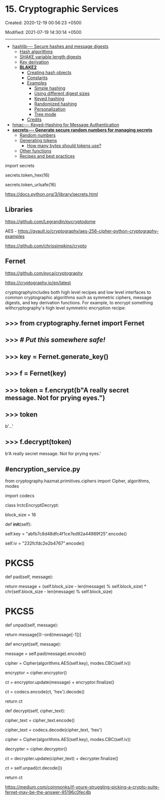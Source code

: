 # 15. Cryptographic Services

Created: 2020-12-19 00:56:23 +0500

Modified: 2021-07-19 14:30:14 +0500

---

- [hashlib--- Secure hashes and message digests](https://docs.python.org/3/library/hashlib.html)
  - [Hash algorithms](https://docs.python.org/3/library/hashlib.html#hash-algorithms)
  - [SHAKE variable length digests](https://docs.python.org/3/library/hashlib.html#shake-variable-length-digests)
  - [Key derivation](https://docs.python.org/3/library/hashlib.html#key-derivation)
  - [**BLAKE2**](https://docs.python.org/3/library/hashlib.html#blake2)
    - [Creating hash objects](https://docs.python.org/3/library/hashlib.html#creating-hash-objects)
    - [Constants](https://docs.python.org/3/library/hashlib.html#constants)
    - [Examples](https://docs.python.org/3/library/hashlib.html#examples)
      - [Simple hashing](https://docs.python.org/3/library/hashlib.html#simple-hashing)
      - [Using different digest sizes](https://docs.python.org/3/library/hashlib.html#using-different-digest-sizes)
      - [Keyed hashing](https://docs.python.org/3/library/hashlib.html#keyed-hashing)
      - [Randomized hashing](https://docs.python.org/3/library/hashlib.html#randomized-hashing)
      - [Personalization](https://docs.python.org/3/library/hashlib.html#personalization)
      - [Tree mode](https://docs.python.org/3/library/hashlib.html#tree-mode)
    - [Credits](https://docs.python.org/3/library/hashlib.html#credits)
- [hmac--- Keyed-Hashing for Message Authentication](https://docs.python.org/3/library/hmac.html)
- [**secrets--- Generate secure random numbers for managing secrets**](https://docs.python.org/3/library/secrets.html)
  - [Random numbers](https://docs.python.org/3/library/secrets.html#random-numbers)
  - [Generating tokens](https://docs.python.org/3/library/secrets.html#generating-tokens)
    - [How many bytes should tokens use?](https://docs.python.org/3/library/secrets.html#how-many-bytes-should-tokens-use)
  - [Other functions](https://docs.python.org/3/library/secrets.html#other-functions)
  - [Recipes and best practices](https://docs.python.org/3/library/secrets.html#recipes-and-best-practices)

import secrets

secrets.token_hex(16)

secrets.token_urlsafe(16)

<https://docs.python.org/3/library/secrets.html>

## Libraries

<https://github.com/Legrandin/pycryptodome>

AES - <https://qvault.io/cryptography/aes-256-cipher-python-cryptography-examples>

<https://github.com/chrissimpkins/crypto>

## Fernet

<https://github.com/pyca/cryptography>

<https://cryptography.io/en/latest>

cryptographyincludes both high level recipes and low level interfaces to common cryptographic algorithms such as symmetric ciphers, message digests, and key derivation functions. For example, to encrypt something withcryptography's high level symmetric encryption recipe:

## >>> from cryptography.fernet import Fernet

## >>> *# Put this somewhere safe!*

## >>> key = Fernet.generate_key()

## >>> f = Fernet(key)

## >>> token = f.encrypt(b"A really secret message. Not for prying eyes.")

## >>> token

b'...'

## >>> f.decrypt(token)

b'A really secret message. Not for prying eyes.'

## #encryption_service.py

from cryptography.hazmat.primitives.ciphers import Cipher, algorithms, modes

import codecs

class IrctcEncryptDecrypt:

block_size = 16

def **init**(self):

self.key = "abfb7c8d48dfc4f1ce7ed92a44989f25".encode()

self.iv = "232fcfdc2e2b4767".encode()

# PKCS5

def pad(self, message):

return message + (self.block_size - len(message) % self.block_size) * chr(self.block_size - len(message) % self.block_size)

# PKCS5

def unpad(self, message):

return message[0:-ord(message[-1])]

def encrypt(self, message):

message = self.pad(message).encode()

cipher = Cipher(algorithms.AES(self.key), modes.CBC(self.iv))

encryptor = cipher.encryptor()

ct = encryptor.update(message) + encryptor.finalize()

ct = codecs.encode(ct, 'hex').decode()

return ct

def decrypt(self, cipher_text):

cipher_text = cipher_text.encode()

cipher_text = codecs.decode(cipher_text, 'hex')

cipher = Cipher(algorithms.AES(self.key), modes.CBC(self.iv))

decrypter = cipher.decryptor()

ct = decrypter.update(cipher_text) + decrypter.finalize()

ct = self.unpad(ct.decode())

return ct

<https://medium.com/coinmonks/if-youre-struggling-picking-a-crypto-suite-fernet-may-be-the-answer-95196c0fec4b>
